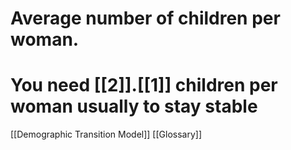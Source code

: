# Average number of children per woman.
# You need [[2]].[[1]] children per woman usually to stay stable

[[Demographic Transition Model]]
[[Glossary]]